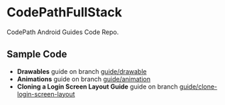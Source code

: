 # CodePathFullStack
CodePath Android Guides Code Repo.

## Sample Code

- **Drawables** guide on branch [guide/drawable](https://github.com/AaronChanSunny/CodePathFullStack/tree/guide/drawable)
- **Animations** guide on branch [guide/animation](https://github.com/AaronChanSunny/CodePathFullStack/tree/guide/animation)
- **Cloning a Login Screen Layout Guide** guide on branch [guide/clone-login-screen-layout](https://github.com/AaronChanSunny/CodePathFullStack/tree/guide/clone-login-screen-layout)
